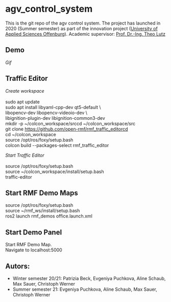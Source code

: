 # agv_control_system

This is the git repo of the agv control system. 
The project has launched in 2020 (Summer semester) as part of the innovation project (<a href="https://www.hs-offenburg.de/">University of Applied Sciences Offenburg</a>).
Academic supervisor:  <a href="https://imla.hs-offenburg.de/personen/prof-dr-ing-theo-lutz/">Prof. Dr.-Ing. Theo Lutz</a>

## Demo

*Gif* 

## Traffic Editor

*Create workspace* <br> <br>
sudo apt update <br>
sudo apt install libyaml-cpp-dev qt5-default \  <br>
libopencv-dev libopencv-videoio-dev \   <br>
libignition-plugin-dev libignition-common3-dev <br>
mkdir -p ~/colcon_workspace/srccd ~/colcon_workspace/src <br>
git clone https://github.com/open-rmf/rmf_traffic_editorcd  <br>
cd ~/colcon_workspace <br>
source /opt/ros/foxy/setup.bash <br>
colcon build --packages-select rmf_traffic_editor <br>

*Start Traffic Editor* <br> <br>
source /opt/ros/foxy/setup.bash <br>
source ~/colcon_workspace/install/setup.bash <br>
traffic-editor

## Start RMF Demo Maps
source /opt/ros/foxy/setup.bash <br>
source ~/rmf_ws/install/setup.bash <br>
ros2 launch rmf_demos office.launch.xml <br>

## Start Demo Panel
Start RMF Demo Map. <br>
Navigate to localhost:5000

## Autors: 
- Winter semester 20/21: Patrizia Beck, Evgeniya Puchkova, Aline Schaub, Max Sauer, Christoph Werner
- Summer semester 21: Evgeniya Puchkova, Aline Schaub, Max Sauer, Christoph Werner
